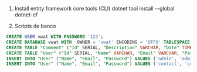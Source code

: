 1. Install entity framework core tools (CLI)
dotnet tool install --global dotnet-ef

2. Scripts de banco
```sql
CREATE USER vwat WITH PASSWORD '123';
CREATE DATABASE vwat WITH  OWNER = 'vwat' ENCODING = 'UTF8' TABLESPACE = pg_default CONNECTION LIMIT = -1;
CREATE TABLE "Comment" ("Id" SERIAL, "Description" VARCHAR, "Date" TIMESTAMP);
CREATE TABLE "User" ("Id" SERIAL, "Name" VARCHAR, "Email" VARCHAR, "Password" VARCHAR);
INSERT INTO "User" ("Name", "Email", "Password") VALUES ('admin', 'admin@mail.com', 'admin123');
INSERT INTO "User" ("Name", "Email", "Password") VALUES ('contact', 'contact@mail.com', 'contact123');
```